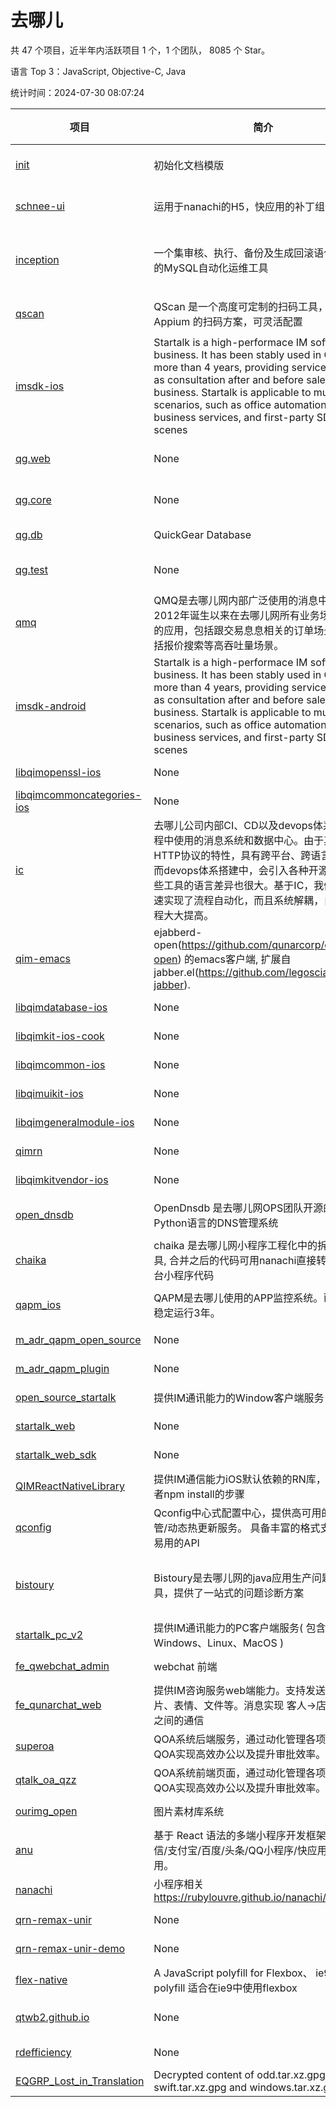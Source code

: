 # 去哪儿

共 47 个项目，近半年内活跃项目 1 个，1 个团队， 8085 个 Star。

语言 Top 3：JavaScript, Objective-C, Java

统计时间：2024-07-30 08:07:24

| 项目 | 简介 | 语言 | Star 数 | 协议 | 创建时间 | 最后更新时间 | 最后提交时间 |
| --- | --- | --- | --- | --- | --- | --- | --- |
| [init](https://github.com/qunarcorp/init) | 初始化文档模版 | None | 0 | Apache License 2.0 | 2018-11-19 | 2018-12-07 | 2018-12-07 |
| [schnee-ui](https://github.com/qunarcorp/schnee-ui) | 运用于nanachi的H5，快应用的补丁组件 | JavaScript | 14 | Apache License 2.0 | 2018-11-27 | 2020-11-02 | 2020-11-10 |
| [inception](https://github.com/qunarcorp/inception) | 一个集审核、执行、备份及生成回滚语句于一身的MySQL自动化运维工具 | C | 65 | GNU General Public License v2.0 | 2018-11-28 | 2024-04-11 | 2018-12-28 |
| [qscan](https://github.com/qunarcorp/qscan) | QScan 是一个高度可定制的扫码工具，基于 Appium 的扫码方案，可灵活配置 | HTML | 10 | Apache License 2.0 | 2018-11-30 | 2021-10-26 | 2022-12-08 |
| [imsdk-ios](https://github.com/qunarcorp/imsdk-ios) | Startalk is a high-performace IM software for business. It has been stably used in Qunar for more than 4 years, providing services as well as consultation after and before sales to business. Startalk is applicable to multiple scenarios, such as office automation, business services, and first-party SDKs for IM scenes | Objective-C | 30 | MIT License | 2018-12-05 | 2023-08-24 | 2019-12-30 |
| [qg.web](https://github.com/qunarcorp/qg.web) | None | Python | 1 | Apache License 2.0 | 2018-12-07 | 2019-11-22 | 2018-09-04 |
| [qg.core](https://github.com/qunarcorp/qg.core) | None | Python | 0 | Apache License 2.0 | 2018-12-07 | 2018-12-07 | 2017-04-24 |
| [qg.db](https://github.com/qunarcorp/qg.db) | QuickGear Database | Python | 0 | - | 2018-12-07 | 2018-12-07 | 2017-04-24 |
| [qg.test](https://github.com/qunarcorp/qg.test) | None | Python | 0 | Apache License 2.0 | 2018-12-07 | 2018-12-07 | 2015-07-24 |
| [qmq](https://github.com/qunarcorp/qmq) |  QMQ是去哪儿网内部广泛使用的消息中间件，自2012年诞生以来在去哪儿网所有业务场景中广泛的应用，包括跟交易息息相关的订单场景； 也包括报价搜索等高吞吐量场景。 | Java | 2790 | Apache License 2.0 | 2018-12-07 | 2024-07-29 | 2023-12-01 |
| [imsdk-android](https://github.com/qunarcorp/imsdk-android) | Startalk is a high-performace IM software for business. It has been stably used in Qunar for more than 4 years, providing services as well as consultation after and before sales to business. Startalk is applicable to multiple scenarios, such as office automation, business services, and first-party SDKs for IM scenes | Java | 65 | MIT License | 2018-12-13 | 2024-07-18 | 2020-08-21 |
| [libqimopenssl-ios](https://github.com/qunarcorp/libqimopenssl-ios) | None | C | 0 | MIT License | 2018-12-13 | 2019-11-04 | 2019-11-04 |
| [libqimcommoncategories-ios](https://github.com/qunarcorp/libqimcommoncategories-ios) | None | Objective-C | 0 | MIT License | 2018-12-13 | 2020-01-19 | 2020-01-19 |
| [ic](https://github.com/qunarcorp/ic) | 去哪儿公司内部CI、CD以及devops体系建设过程中使用的消息系统和数据中心。由于其基于HTTP协议的特性，具有跨平台、跨语言的优点。而devops体系搭建中，会引入各种开源工具，这些工具的语言差异也很大。基于IC，我们不仅快速实现了流程自动化，而且系统解耦，自动化进程大大提高。 | Java | 86 | MIT License | 2018-12-19 | 2024-07-09 | 2022-03-31 |
| [qim-emacs](https://github.com/qunarcorp/qim-emacs) | ejabberd-open(https://github.com/qunarcorp/ejabberd-open) 的emacs客户端, 扩展自jabber.el(https://github.com/legoscia/emacs-jabber). | Emacs Lisp | 1 | GNU General Public License v2.0 | 2018-12-24 | 2019-11-23 | 2019-08-26 |
| [libqimdatabase-ios](https://github.com/qunarcorp/libqimdatabase-ios) | None | Objective-C | 1 | MIT License | 2018-12-25 | 2019-11-21 | 2020-01-14 |
| [libqimkit-ios-cook](https://github.com/qunarcorp/libqimkit-ios-cook) | None | Ruby | 6 | MIT License | 2018-12-25 | 2021-09-25 | 2019-12-27 |
| [libqimcommon-ios](https://github.com/qunarcorp/libqimcommon-ios) | None | Objective-C | 3 | MIT License | 2019-01-15 | 2019-12-31 | 2020-02-04 |
| [libqimuikit-ios](https://github.com/qunarcorp/libqimuikit-ios) | None | Objective-C | 4 | MIT License | 2019-01-16 | 2021-07-09 | 2020-01-22 |
| [libqimgeneralmodule-ios](https://github.com/qunarcorp/libqimgeneralmodule-ios) | None | Objective-C | 2 | MIT License | 2019-01-16 | 2019-12-06 | 2020-01-16 |
| [qimrn](https://github.com/qunarcorp/qimrn) | None | JavaScript | 5 | MIT License | 2019-01-17 | 2023-08-24 | 2019-08-20 |
| [libqimkitvendor-ios](https://github.com/qunarcorp/libqimkitvendor-ios) | None | C | 0 | MIT License | 2019-01-21 | 2019-12-05 | 2020-01-14 |
| [open_dnsdb](https://github.com/qunarcorp/open_dnsdb) | OpenDnsdb 是去哪儿网OPS团队开源的基于Python语言的DNS管理系统 | Python | 417 | Apache License 2.0 | 2019-01-22 | 2024-07-19 | 2022-12-09 |
| [chaika](https://github.com/qunarcorp/chaika) | chaika 是去哪儿网小程序工程化中的拆库合并工具, 合并之后的代码可用nanachi直接转译为各平台小程序代码 | JavaScript | 30 | Apache License 2.0 | 2019-03-01 | 2022-04-13 | 2019-11-06 |
| [qapm_ios](https://github.com/qunarcorp/qapm_ios) | QAPM是去哪儿使用的APP监控系统。已在内部稳定运行3年。 | Objective-C | 34 | Apache License 2.0 | 2019-03-04 | 2022-09-07 | 2019-03-21 |
| [m_adr_qapm_open_source](https://github.com/qunarcorp/m_adr_qapm_open_source) | None | Java | 10 | - | 2019-03-08 | 2020-11-11 | 2019-03-25 |
| [m_adr_qapm_plugin](https://github.com/qunarcorp/m_adr_qapm_plugin) | None | Groovy | 3 | MIT License | 2019-03-08 | 2019-10-06 | 2019-03-08 |
| [open_source_startalk](https://github.com/qunarcorp/open_source_startalk) | 提供IM通讯能力的Window客户端服务 | C++ | 31 | MIT License | 2019-03-15 | 2022-03-15 | 2019-03-15 |
| [startalk_web](https://github.com/qunarcorp/startalk_web) | None | JavaScript | 33 | - | 2019-03-25 | 2024-02-29 | 2023-01-04 |
| [startalk_web_sdk](https://github.com/qunarcorp/startalk_web_sdk) | None | JavaScript | 4 | MIT License | 2019-03-25 | 2021-08-10 | 2021-01-05 |
| [QIMReactNativeLibrary](https://github.com/qunarcorp/QIMReactNativeLibrary) | 提供IM通信能力iOS默认依赖的RN库，去除开发者npm install的步骤 | Objective-C | 0 | - | 2019-04-10 | 2021-05-11 | 2023-01-11 |
| [qconfig](https://github.com/qunarcorp/qconfig) | Qconfig中心式配置中心，提供高可用的配置托管/动态热更新服务。 具备丰富的格式支持和简单易用的API | Java | 277 | MIT License | 2019-06-04 | 2024-07-29 | 2022-12-16 |
| [bistoury](https://github.com/qunarcorp/bistoury) | Bistoury是去哪儿网的java应用生产问题诊断工具，提供了一站式的问题诊断方案 | Java | 4000 | GNU General Public License v3.0 | 2019-08-01 | 2024-07-29 | 2022-12-16 |
| [startalk_pc_v2](https://github.com/qunarcorp/startalk_pc_v2) | 提供IM通讯能力的PC客户端服务( 包含Windows、Linux、MacOS ) | C | 31 | MIT License | 2019-08-22 | 2023-07-31 | 2019-11-04 |
| [fe_qwebchat_admin](https://github.com/qunarcorp/fe_qwebchat_admin) | webchat 前端 | JavaScript | 1 | MIT License | 2019-08-26 | 2022-04-13 | 2019-09-27 |
| [fe_qunarchat_web](https://github.com/qunarcorp/fe_qunarchat_web) | 提供IM咨询服务web端能力。支持发送文本、图片、表情、文件等。消息实现 客人->店铺->客服 之间的通信 | JavaScript | 2 | MIT License | 2019-09-10 | 2020-06-01 | 2019-09-24 |
| [superoa](https://github.com/qunarcorp/superoa) | QOA系统后端服务，通过动化管理各项审批，QOA实现高效办公以及提升审批效率。 | Java | 17 | MIT License | 2019-09-26 | 2024-04-18 | 2022-11-21 |
| [qtalk_oa_qzz](https://github.com/qunarcorp/qtalk_oa_qzz) | QOA系统前端页面，通过动化管理各项审批，QOA实现高效办公以及提升审批效率。 | JavaScript | 4 | MIT License | 2019-10-16 | 2022-03-02 | 2022-12-11 |
| [ourimg_open](https://github.com/qunarcorp/ourimg_open) | 图片素材库系统 | PHP | 5 | MIT License | 2019-11-04 | 2023-10-07 | 2019-11-04 |
| [anu](https://github.com/qunarcorp/anu) | 基于 React 语法的多端小程序开发框架。支持微信/支付宝/百度/头条/QQ小程序/快应用/H5等应用。 | JavaScript | 48 | Apache License 2.0 | 2020-02-12 | 2024-07-16 | 2024-07-16 |
| [nanachi](https://github.com/qunarcorp/nanachi) | 小程序相关 https://rubylouvre.github.io/nanachi/ | HTML | 2 | - | 2020-02-12 | 2021-11-12 | 2020-02-18 |
| [qrn-remax-unir](https://github.com/qunarcorp/qrn-remax-unir) | None | JavaScript | 44 | MIT License | 2020-11-23 | 2024-07-27 | 2020-12-04 |
| [qrn-remax-unir-demo](https://github.com/qunarcorp/qrn-remax-unir-demo) | None | JavaScript | 8 | MIT License | 2020-11-23 | 2024-03-28 | 2020-12-04 |
| [flex-native](https://github.com/qunarcorp/flex-native) | A JavaScript polyfill for Flexbox、  ie9 flexbox polyfill 适合在ie9中使用flexbox | None | 1 | - | 2021-05-20 | 2022-09-07 | 2020-05-13 |
| [qtwb2.github.io](https://github.com/qunarcorp/qtwb2.github.io) | None | EJS | 0 | Apache License 2.0 | 2022-09-21 | 2022-09-30 | 2022-09-30 |
| [rdefficiency](https://github.com/qunarcorp/rdefficiency) | None | HTML | 0 | - | 2022-10-10 | 2022-10-10 | 2022-10-26 |
| [EQGRP_Lost_in_Translation](https://github.com/qunarcorp/EQGRP_Lost_in_Translation) | Decrypted content of odd.tar.xz.gpg, swift.tar.xz.gpg and windows.tar.xz.gpg | None | 0 | - | 2023-02-14 | 2023-02-13 | 2017-04-14 |
